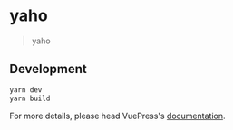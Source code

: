 # yaho

> yaho

## Development

```bash
yarn dev
yarn build
```

For more details, please head VuePress's [documentation](https://v1.vuepress.vuejs.org/).

